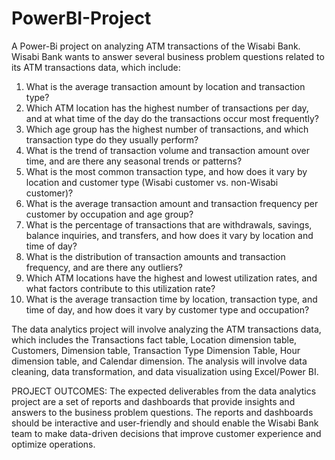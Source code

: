 # PowerBI-Project
A Power-Bi project  on analyzing ATM transactions of the Wisabi Bank.  
Wisabi Bank wants to answer several business problem questions related to its ATM transactions data, which include:
   1. What is the average transaction amount by location and transaction type?
   2. Which ATM location has the highest number of transactions per day, and at what time of the day do the transactions occur most frequently?
   3. Which age group has the highest number of transactions, and which transaction type do they usually perform?
   4. What is the trend of transaction volume and transaction amount over time, and are there any seasonal trends or patterns?
   5. What is the most common transaction type, and how does it vary by location and customer type (Wisabi customer vs. non-Wisabi customer)?
   6. What is the average transaction amount and transaction frequency per customer by occupation and age group?
   7. What is the percentage of transactions that are withdrawals, savings, balance inquiries, and transfers, and how does it vary by location and time of day?
   8. What is the distribution of transaction amounts and transaction frequency, and are there any outliers?
   9. Which ATM locations have the highest and lowest utilization rates, and what factors contribute to this utilization rate?
  10. What is the average transaction time by location, transaction type, and time of day, and how does it vary by customer type and occupation?

      
The data analytics project will involve analyzing the ATM transactions data, which includes the Transactions fact table, Location dimension table, Customers, Dimension table, Transaction Type Dimension Table, Hour dimension table, and Calendar dimension. The analysis will involve data cleaning, data transformation, and data visualization using Excel/Power BI.


PROJECT OUTCOMES:
The expected deliverables from the data analytics project are a set of reports and dashboards that provide insights and answers to the business problem questions. The reports and dashboards should be interactive and user-friendly and should enable the Wisabi Bank team to make data-driven decisions that improve customer experience and optimize operations.
